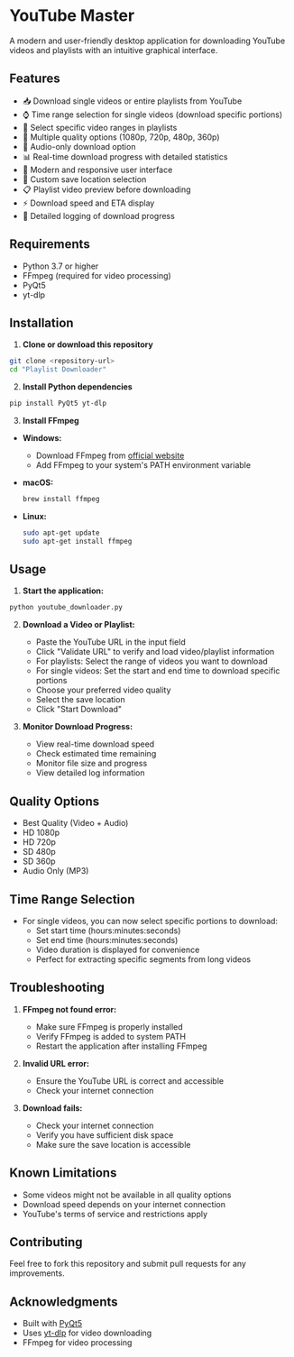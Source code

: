 # YouTube Master

A modern and user-friendly desktop application for downloading YouTube videos and playlists with an intuitive graphical interface.


## Features

- 📥 Download single videos or entire playlists from YouTube
- ⌚ Time range selection for single videos (download specific portions)
- 📝 Select specific video ranges in playlists
- 🎥 Multiple quality options (1080p, 720p, 480p, 360p)
- 🎵 Audio-only download option
- 📊 Real-time download progress with detailed statistics
- 💫 Modern and responsive user interface
- 📁 Custom save location selection
- 📋 Playlist video preview before downloading
- ⚡ Download speed and ETA display
- 📝 Detailed logging of download progress

## Requirements

- Python 3.7 or higher
- FFmpeg (required for video processing)
- PyQt5
- yt-dlp

## Installation

1. **Clone or download this repository**
```bash
git clone <repository-url>
cd "Playlist Downloader"
```

2. **Install Python dependencies**
```bash
pip install PyQt5 yt-dlp
```

3. **Install FFmpeg**

- **Windows:**
  - Download FFmpeg from [official website](https://ffmpeg.org/download.html)
  - Add FFmpeg to your system's PATH environment variable
  
- **macOS:**
  ```bash
  brew install ffmpeg
  ```
  
- **Linux:**
  ```bash
  sudo apt-get update
  sudo apt-get install ffmpeg
  ```

## Usage

1. **Start the application:**
```bash
python youtube_downloader.py
```

2. **Download a Video or Playlist:**
   - Paste the YouTube URL in the input field
   - Click "Validate URL" to verify and load video/playlist information
   - For playlists: Select the range of videos you want to download
   - For single videos: Set the start and end time to download specific portions
   - Choose your preferred video quality
   - Select the save location
   - Click "Start Download"

3. **Monitor Download Progress:**
   - View real-time download speed
   - Check estimated time remaining
   - Monitor file size and progress
   - View detailed log information

## Quality Options

- Best Quality (Video + Audio)
- HD 1080p
- HD 720p
- SD 480p
- SD 360p
- Audio Only (MP3)

## Time Range Selection

- For single videos, you can now select specific portions to download:
  - Set start time (hours:minutes:seconds)
  - Set end time (hours:minutes:seconds)
  - Video duration is displayed for convenience
  - Perfect for extracting specific segments from long videos

## Troubleshooting

1. **FFmpeg not found error:**
   - Make sure FFmpeg is properly installed
   - Verify FFmpeg is added to system PATH
   - Restart the application after installing FFmpeg

2. **Invalid URL error:**
   - Ensure the YouTube URL is correct and accessible
   - Check your internet connection

3. **Download fails:**
   - Check your internet connection
   - Verify you have sufficient disk space
   - Make sure the save location is accessible

## Known Limitations

- Some videos might not be available in all quality options
- Download speed depends on your internet connection
- YouTube's terms of service and restrictions apply

## Contributing

Feel free to fork this repository and submit pull requests for any improvements.


## Acknowledgments

- Built with [PyQt5](https://www.riverbankcomputing.com/software/pyqt/)
- Uses [yt-dlp](https://github.com/yt-dlp/yt-dlp) for video downloading
- FFmpeg for video processing
